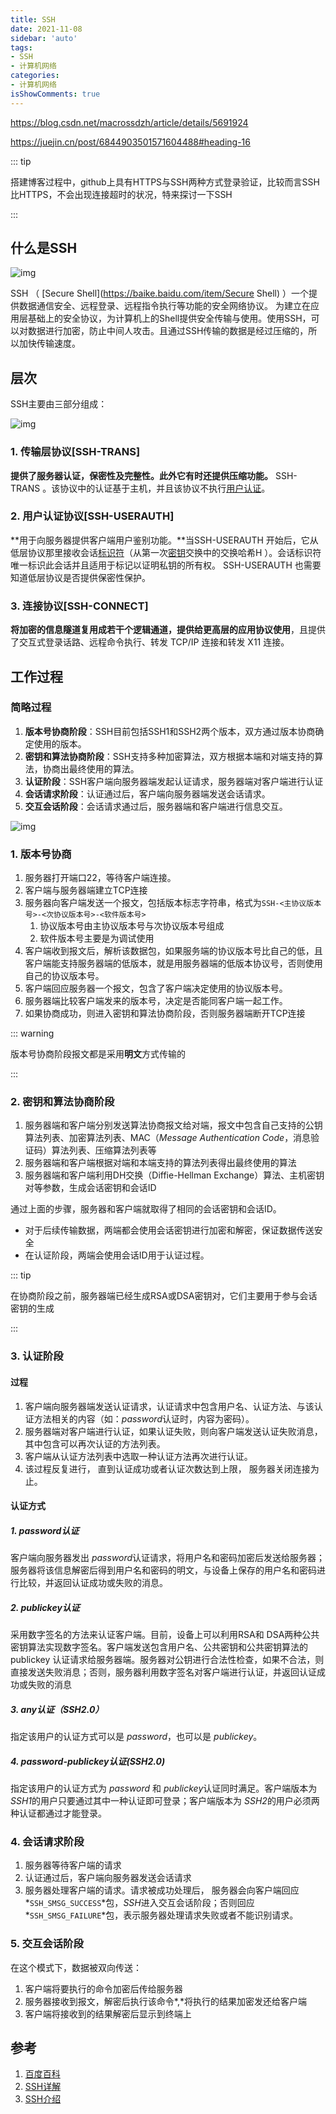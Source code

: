 ```yaml
---
title: SSH
date: 2021-11-08
sidebar: 'auto'
tags:
- SSH
- 计算机网络
categories:
- 计算机网络
isShowComments: true
---
```


https://blog.csdn.net/macrossdzh/article/details/5691924

https://juejin.cn/post/6844903501571604488#heading-16



::: tip

搭建博客过程中，github上具有HTTPS与SSH两种方式登录验证，比较而言SSH比HTTPS，不会出现连接超时的状况，特来探讨一下SSH

:::



## 什么是SSH

![img](https://gitee.com/ljcdzh/my_pic/raw/master/img/202111080802132.gif)

SSH （ [Secure Shell](https://baike.baidu.com/item/Secure Shell) ）一个提供数据通信安全、远程登录、远程指令执行等功能的安全网络协议。 为建立在应用层基础上的安全协议，为计算机上的Shell提供安全传输与使用。使用SSH，可以对数据进行加密，防止中间人攻击。且通过SSH传输的数据是经过压缩的，所以加快传输速度。

## 层次

SSH主要由三部分组成：

![img](https://gitee.com/ljcdzh/my_pic/raw/master/img/202111080757808.gif)

### 1. 传输层协议[SSH-TRANS]



**提供了服务器认证，保密性及完整性。此外它有时还提供压缩功能。** SSH-TRANS 。该协议中的认证基于主机，并且该协议不执行[用户认证](https://baike.baidu.com/item/用户认证)。

### 2. 用户认证协议[SSH-USERAUTH]

**用于向服务器提供客户端用户鉴别功能。**当SSH-USERAUTH 开始后，它从低层协议那里接收会话[标识符](https://baike.baidu.com/item/标识符)（从第一次[密钥](https://baike.baidu.com/item/密钥)交换中的交换哈希H ）。会话标识符唯一标识此会话并且适用于标记以证明私钥的所有权。 SSH-USERAUTH 也需要知道低层协议是否提供保密性保护。

### 3. 连接协议[SSH-CONNECT]

**将加密的信息隧道复用成若干个逻辑通道，提供给更高层的应用协议使用**，且提供了交互式登录话路、远程命令执行、转发 TCP/IP 连接和转发 X11 连接。



## 工作过程

### 简略过程

1. **版本号协商阶段**：SSH目前包括SSH1和SSH2两个版本，双方通过版本协商确定使用的版本。
2. **密钥和算法协商阶段**：SSH支持多种加密算法，双方根据本端和对端支持的算法，协商出最终使用的算法。
3. **认证阶段**：SSH客户端向服务器端发起认证请求，服务器端对客户端进行认证
4. **会话请求阶段**：认证通过后，客户端向服务器端发送会话请求。
5. **交互会话阶段**：会话请求通过后，服务器端和客户端进行信息交互。

![img](https://gitee.com/ljcdzh/my_pic/raw/master/img/202111080825227.webp)

### 1. 版本号协商

1. 服务器打开端口22，等待客户端连接。
2. 客户端与服务器端建立TCP连接
3. 服务器向客户端发送一个报文，包括版本标志字符串，格式为`SSH-<主协议版本号>-<次协议版本号>-<软件版本号>`
   1. 协议版本号由主协议版本号与次协议版本号组成
   2. 软件版本号主要是为调试使用
4. 客户端收到报文后，解析该数据包，如果服务端的协议版本号比自己的低，且客户端能支持服务器端的低版本，就是用服务器端的低版本协议号，否则使用自己的协议版本号。
5. 客户端回应服务器一个报文，包含了客户端决定使用的协议版本号。
6. 服务器端比较客户端发来的版本号，决定是否能同客户端一起工作。
7. 如果协商成功，则进入密钥和算法协商阶段，否则服务器端断开TCP连接

::: warning

 版本号协商阶段报文都是采用**明文**方式传输的

:::

### 2. 密钥和算法协商阶段

1. 服务器端和客户端分别发送算法协商报文给对端，报文中包含自己支持的公钥算法列表、加密算法列表、MAC（*Message Authentication Code*，消息验证码）算法列表、压缩算法列表等
2. 服务器端和客户端根据对端和本端支持的算法列表得出最终使用的算法
3. 服务器端和客户端利用DH交换（Diffie-Hellman Exchange）算法、主机密钥对等参数，生成会话密钥和会话ID

通过上面的步骤，服务器和客户端就取得了相同的会话密钥和会话ID。

- 对于后续传输数据，两端都会使用会话密钥进行加密和解密，保证数据传送安全
- 在认证阶段，两端会使用会话ID用于认证过程。

::: tip

在协商阶段之前，服务器端已经生成RSA或DSA密钥对，它们主要用于参与会话密钥的生成

:::

### 3. 认证阶段

#### 过程

1. 客户端向服务器端发送认证请求，认证请求中包含用户名、认证方法、与该认证方法相关的内容（如：*password*认证时，内容为密码）。
2. 服务器端对客户端进行认证，如果认证失败，则向客户端发送认证失败消息，其中包含可以再次认证的方法列表。
3. 客户端从认证方法列表中选取一种认证方法再次进行认证。
4. 该过程反复进行， 直到认证成功或者认证次数达到上限， 服务器关闭连接为止。 

#### 认证方式

##### 1. password认证

客户端向服务器发出 *password*认证请求，将用户名和密码加密后发送给服务器；服务器将该信息解密后得到用户名和密码的明文，与设备上保存的用户名和密码进行比较，并返回认证成功或失败的消息。

##### 2. publickey认证

采用数字签名的方法来认证客户端。目前，设备上可以利用RSA和 DSA两种公共密钥算法实现数字签名。客户端发送包含用户名、公共密钥和公共密钥算法的 publickey 认证请求给服务器端。服务器对公钥进行合法性检查，如果不合法，则直接发送失败消息；否则，服务器利用数字签名对客户端进行认证，并返回认证成功或失败的消息


##### 3. any认证（SSH2.0）

指定该用户的认证方式可以是 *password*，也可以是 *publickey*。

##### 4. password-publickey认证(SSH2.0)

指定该用户的认证方式为 *password* 和 *publickey*认证同时满足。客户端版本为 *SSH1*的用户只要通过其中一种认证即可登录；客户端版本为 *SSH2*的用户必须两种认证都通过才能登录。

### 4. 会话请求阶段

1. 服务器等待客户端的请求
2. 认证通过后，客户端向服务器发送会话请求
3. 服务器处理客户端的请求。请求被成功处理后， 服务器会向客户端回应 *`SSH_SMSG_SUCCESS`*包，*SSH*进入交互会话阶段；否则回应 *`SSH_SMSG_FAILURE`*包，表示服务器处理请求失败或者不能识别请求。

### 5. 交互会话阶段

在这个模式下，数据被双向传送：

1. 客户端将要执行的命令加密后传给服务器
2. 服务器接收到报文，解密后执行该命令*,*将执行的结果加密发还给客户端
3. 客户端将接收到的结果解密后显示到终端上

## 参考

1. [百度百科](https://baike.baidu.com/item/ssh/10407?fr=aladdin)
2. [SSH详解](https://juejin.cn/post/6844903501571604488#heading-16)
3. [SSH介绍](https://blog.csdn.net/macrossdzh/article/details/5691924)


